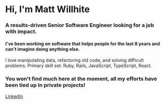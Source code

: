 # Hi, I'm Matt Willhite

### A results-driven Senior Software Engineer looking for a job with impact.

#### I've been working on software that helps people for the last 8 years and can't imagine doing anything else.

I love manipulating data, refactoring old code, and solving difficult problems. Primary skill set: Ruby, Rails, JavaScript, TypeScript, React.

### You won't find much here at the moment, all my efforts have been tied up in private projects!

<div><a href="https://www.linkedin.com/in/matthew-willhite?trk=profile-badge">LinkedIn</a></div>